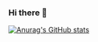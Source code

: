 ### Hi there 👋
               

[![Anurag's GitHub stats](https://github-readme-stats.vercel.app/api?username=GiHoo)](https://github.com/anuraghazra/github-readme-stats) 
<!-- [![Solved.ac Profile](http://mazassumnida.wtf/api/generate_badge?boj=gupeng_0428)](https://solved.ac/gupeng_0428) -->

<!--
**MooGiHoo/MooGiHoo** is a ✨ _special_ ✨ repository because its `README.md` (this file) appears on your GitHub profile.

Here are some ideas to get you started:

- 🔭 I’m currently working on ...
- 🌱 I’m currently learning ...
- 👯 I’m looking to collaborate on ...
- 🤔 I’m looking for help with ...
- 💬 Ask me about ...
- 📫 How to reach me: ...
- 😄 Pronouns: ...
- ⚡ Fun fact: ...
-->
